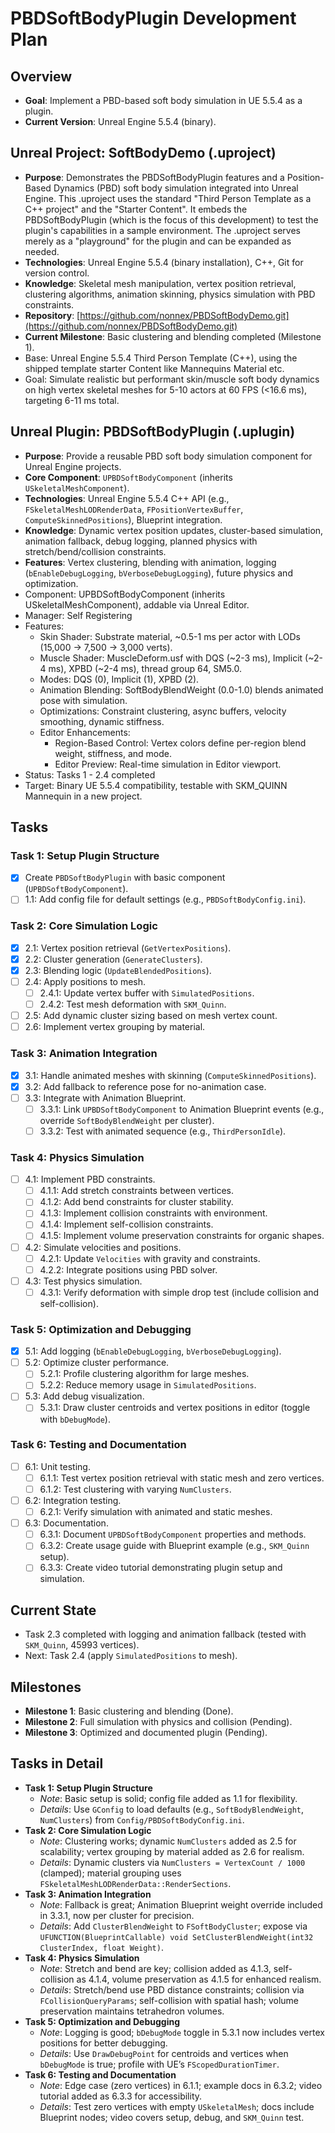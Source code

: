 # PBDSoftBodyPlugin Development Plan

## Overview
- **Goal**: Implement a PBD-based soft body simulation in UE 5.5.4 as a plugin.
- **Current Version**: Unreal Engine 5.5.4 (binary).

## Unreal Project: SoftBodyDemo (.uproject)
- **Purpose**: Demonstrates the PBDSoftBodyPlugin features and a Position-Based Dynamics (PBD) soft body simulation integrated into Unreal Engine. This .uproject uses the standard "Third Person Template as a C++ project" and the "Starter Content".
It embeds the PBDSoftBodyPlugin (which is the focus of this development) to test the plugin's capabilities in a sample environment. The .uproject serves merely as a "playground" for the plugin and can be expanded as needed.
- **Technologies**: Unreal Engine 5.5.4 (binary installation), C++, Git for version control.
- **Knowledge**: Skeletal mesh manipulation, vertex position retrieval, clustering algorithms, animation skinning, physics simulation with PBD constraints.
- **Repository**: [https://github.com/nonnex/PBDSoftBodyDemo.git](https://github.com/nonnex/PBDSoftBodyDemo.git)
- **Current Milestone**: Basic clustering and blending completed (Milestone 1).
- Base: Unreal Engine 5.5.4 Third Person Template (C++), using the shipped template starter Content like Mannequins Material etc.
- Goal: Simulate realistic but performant skin/muscle soft body dynamics on high vertex skeletal meshes for 5-10 actors at 60 FPS (<16.6 ms), targeting 6-11 ms total.

## Unreal Plugin: PBDSoftBodyPlugin (.uplugin)
- **Purpose**: Provide a reusable PBD soft body simulation component for Unreal Engine projects.
- **Core Component**: `UPBDSoftBodyComponent` (inherits `USkeletalMeshComponent`).
- **Technologies**: Unreal Engine 5.5.4 C++ API (e.g., `FSkeletalMeshLODRenderData`, `FPositionVertexBuffer`, `ComputeSkinnedPositions`), Blueprint integration.
- **Knowledge**: Dynamic vertex position updates, cluster-based simulation, animation fallback, debug logging, planned physics with stretch/bend/collision constraints.
- **Features**: Vertex clustering, blending with animation, logging (`bEnableDebugLogging`, `bVerboseDebugLogging`), future physics and optimization.
- Component: UPBDSoftBodyComponent (inherits USkeletalMeshComponent), addable via Unreal Editor.
- Manager: Self Registering
- Features:
  - Skin Shader: Substrate material, ~0.5-1 ms per actor with LODs (15,000 → 7,500 → 3,000 verts).
  - Muscle Shader: MuscleDeform.usf with DQS (~2-3 ms), Implicit (~2-4 ms), XPBD (~2-4 ms), thread group 64, SM5.0.
  - Modes: DQS (0), Implicit (1), XPBD (2).
  - Animation Blending: SoftBodyBlendWeight (0.0-1.0) blends animated pose with simulation.
  - Optimizations: Constraint clustering, async buffers, velocity smoothing, dynamic stiffness.
  - Editor Enhancements:
    - Region-Based Control: Vertex colors define per-region blend weight, stiffness, and mode.
    - Editor Preview: Real-time simulation in Editor viewport.
- Status: Tasks 1 - 2.4 completed
- Target: Binary UE 5.5.4 compatibility, testable with SKM_QUINN Mannequin in a new project.

## Tasks

### Task 1: Setup Plugin Structure
- [x] Create `PBDSoftBodyPlugin` with basic component (`UPBDSoftBodyComponent`).
- [ ] 1.1: Add config file for default settings (e.g., `PBDSoftBodyConfig.ini`).

### Task 2: Core Simulation Logic
- [x] 2.1: Vertex position retrieval (`GetVertexPositions`).
- [x] 2.2: Cluster generation (`GenerateClusters`).
- [x] 2.3: Blending logic (`UpdateBlendedPositions`).
- [ ] 2.4: Apply positions to mesh.
  - [ ] 2.4.1: Update vertex buffer with `SimulatedPositions`.
  - [ ] 2.4.2: Test mesh deformation with `SKM_Quinn`.
- [ ] 2.5: Add dynamic cluster sizing based on mesh vertex count.
- [ ] 2.6: Implement vertex grouping by material.

### Task 3: Animation Integration
- [x] 3.1: Handle animated meshes with skinning (`ComputeSkinnedPositions`).
- [x] 3.2: Add fallback to reference pose for no-animation case.
- [ ] 3.3: Integrate with Animation Blueprint.
  - [ ] 3.3.1: Link `UPBDSoftBodyComponent` to Animation Blueprint events (e.g., override `SoftBodyBlendWeight` per cluster).
  - [ ] 3.3.2: Test with animated sequence (e.g., `ThirdPersonIdle`).

### Task 4: Physics Simulation
- [ ] 4.1: Implement PBD constraints.
  - [ ] 4.1.1: Add stretch constraints between vertices.
  - [ ] 4.1.2: Add bend constraints for cluster stability.
  - [ ] 4.1.3: Implement collision constraints with environment.
  - [ ] 4.1.4: Implement self-collision constraints.
  - [ ] 4.1.5: Implement volume preservation constraints for organic shapes.
- [ ] 4.2: Simulate velocities and positions.
  - [ ] 4.2.1: Update `Velocities` with gravity and constraints.
  - [ ] 4.2.2: Integrate positions using PBD solver.
- [ ] 4.3: Test physics simulation.
  - [ ] 4.3.1: Verify deformation with simple drop test (include collision and self-collision).

### Task 5: Optimization and Debugging
- [x] 5.1: Add logging (`bEnableDebugLogging`, `bVerboseDebugLogging`).
- [ ] 5.2: Optimize cluster performance.
  - [ ] 5.2.1: Profile clustering algorithm for large meshes.
  - [ ] 5.2.2: Reduce memory usage in `SimulatedPositions`.
- [ ] 5.3: Add debug visualization.
  - [ ] 5.3.1: Draw cluster centroids and vertex positions in editor (toggle with `bDebugMode`).

### Task 6: Testing and Documentation
- [ ] 6.1: Unit testing.
  - [ ] 6.1.1: Test vertex position retrieval with static mesh and zero vertices.
  - [ ] 6.1.2: Test clustering with varying `NumClusters`.
- [ ] 6.2: Integration testing.
  - [ ] 6.2.1: Verify simulation with animated and static meshes.
- [ ] 6.3: Documentation.
  - [ ] 6.3.1: Document `UPBDSoftBodyComponent` properties and methods.
  - [ ] 6.3.2: Create usage guide with Blueprint example (e.g., `SKM_Quinn` setup).
  - [ ] 6.3.3: Create video tutorial demonstrating plugin setup and simulation.

## Current State
- Task 2.3 completed with logging and animation fallback (tested with `SKM_Quinn`, 45993 vertices).
- Next: Task 2.4 (apply `SimulatedPositions` to mesh).

## Milestones
- **Milestone 1**: Basic clustering and blending (Done).
- **Milestone 2**: Full simulation with physics and collision (Pending).
- **Milestone 3**: Optimized and documented plugin (Pending).

## Tasks in Detail
- **Task 1: Setup Plugin Structure**
  - *Note*: Basic setup is solid; config file added as 1.1 for flexibility.
  - *Details*: Use `GConfig` to load defaults (e.g., `SoftBodyBlendWeight`, `NumClusters`) from `Config/PBDSoftBodyConfig.ini`.
- **Task 2: Core Simulation Logic**
  - *Note*: Clustering works; dynamic `NumClusters` added as 2.5 for scalability; vertex grouping by material added as 2.6 for realism.
  - *Details*: Dynamic clusters via `NumClusters = VertexCount / 1000` (clamped); material grouping uses `FSkeletalMeshLODRenderData::RenderSections`.
- **Task 3: Animation Integration**
  - *Note*: Fallback is great; Animation Blueprint weight override included in 3.3.1, now per cluster for precision.
  - *Details*: Add `ClusterBlendWeight` to `FSoftBodyCluster`; expose via `UFUNCTION(BlueprintCallable) void SetClusterBlendWeight(int32 ClusterIndex, float Weight)`.
- **Task 4: Physics Simulation**
  - *Note*: Stretch and bend are key; collision added as 4.1.3, self-collision as 4.1.4, volume preservation as 4.1.5 for enhanced realism.
  - *Details*: Stretch/bend use PBD distance constraints; collision via `FCollisionQueryParams`; self-collision with spatial hash; volume preservation maintains tetrahedron volumes.
- **Task 5: Optimization and Debugging**
  - *Note*: Logging is good; `bDebugMode` toggle in 5.3.1 now includes vertex positions for better debugging.
  - *Details*: Use `DrawDebugPoint` for centroids and vertices when `bDebugMode` is true; profile with UE’s `FScopedDurationTimer`.
- **Task 6: Testing and Documentation**
  - *Note*: Edge case (zero vertices) in 6.1.1; example docs in 6.3.2; video tutorial added as 6.3.3 for accessibility.
  - *Details*: Test zero vertices with empty `USkeletalMesh`; docs include Blueprint nodes; video covers setup, debug, and `SKM_Quinn` test.